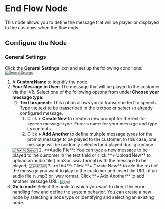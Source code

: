 # End Flow Node

This node allows you to define the message that will be played or displayed to the customer when the flow ends.

## Configure the Node

### General Settings

Click the **General Settings** icon and set up the following conditions:
<img src="./../images/general-settings-end-flow.png" alt="General Settings" title="General Settings" style="border: 1px solid gray; zoom:70%;">

1. A **Custom Name** to identify the node.
2. **Your Message to User**: The message that will be played to the customer via the IVR. Select one of the following options from under **Choose your message type**:
    1. **Text to speech**: This option allows you to transcribe text to speech. Type the text to be transcribed in the textbox or select an already configured message.
        1. Click **+ Create New** to create a new prompt for the text-to-speech message type. Enter a name for your message and type its contents.
        2. Click **+ Add Another** to define multiple message types for the prompt message to be played to the customer. In this case, one message will be randomly selected and played during runtime.  
    <img src="./../images/text-to-speech-end-flow.png" alt="Text to Speech" title="Text to Speech" style="border: 1px solid gray; zoom:70%;">
    2. **Audio File**: You can type a new message to be played to the customer in the text field or click **+ Upload New** to upload an audio file (.mp3 or .wav format) with the message to be played;
    <img src="./../images/audio-file-end-flow.png" alt="Audio File" title="Audio File" style="border: 1px solid gray; zoom:70%;">
    3. **Link**: Click **+ Create New** to add the text of the message you want to play to the customer and insert the URL of an audio file in .mp3 or .wav format. Click **+ Add Another** to add another message URL.
    <img src="./../images/link-end-flow.png" alt="Link" title="Link" style="border: 1px solid gray; zoom:70%;">
3. **Go to node**: Select the node to which you want to direct the error handling flow and define the system behavior. You can create a new node by selecting a node type or identifying and selecting an existing node.